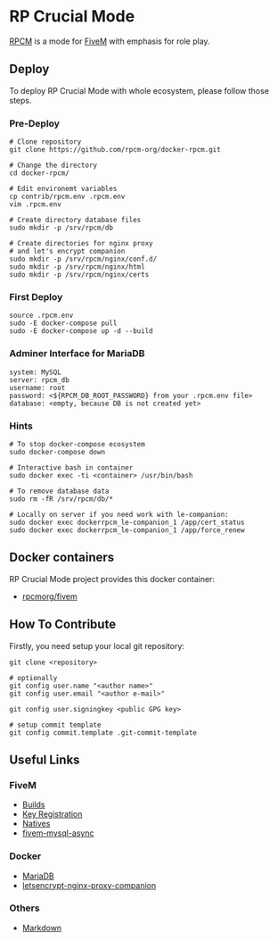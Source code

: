 # RP Crucial Mode

[RPCM](https://github.com/rpcm-org) is a mode for [FiveM](https://github.com/kanersps/essentialmode) with emphasis for role play.

## Deploy

To deploy RP Crucial Mode with whole ecosystem, please follow those steps.

### Pre-Deploy

    # Clone repository
    git clone https://github.com/rpcm-org/docker-rpcm.git

    # Change the directory
    cd docker-rpcm/

    # Edit environemt variables
    cp contrib/rpcm.env .rpcm.env
    vim .rpcm.env

    # Create directory database files
    sudo mkdir -p /srv/rpcm/db

    # Create directories for nginx proxy
    # and let's encrypt companion
    sudo mkdir -p /srv/rpcm/nginx/conf.d/
    sudo mkdir -p /srv/rpcm/nginx/html
    sudo mkdir -p /srv/rpcm/nginx/certs

### First Deploy

    source .rpcm.env
    sudo -E docker-compose pull
    sudo -E docker-compose up -d --build

### Adminer Interface for MariaDB

    system: MySQL
    server: rpcm_db
    username: root
    password: <${RPCM_DB_ROOT_PASSWORD} from your .rpcm.env file>
    database: <empty, because DB is not created yet>

### Hints

    # To stop docker-compose ecosystem
    sudo docker-compose down

    # Interactive bash in container
    sudo docker exec -ti <container> /usr/bin/bash

    # To remove database data
    sudo rm -fR /srv/rpcm/db/*

    # Locally on server if you need work with le-companion:
    sudo docker exec dockerrpcm_le-companion_1 /app/cert_status
    sudo docker exec dockerrpcm_le-companion_1 /app/force_renew

## Docker containers

RP Crucial Mode project provides this docker container:
* [rpcmorg/fivem](https://hub.docker.com/r/rpcmorg/fivem/)

## How To Contribute

Firstly, you need setup your local git repository:

    git clone <repository>

    # optionally
    git config user.name "<author name>"
    git config user.email "<author e-mail>"
    
    git config user.signingkey <public GPG key>

    # setup commit template
    git config commit.template .git-commit-template

## Useful Links

### FiveM
* [Builds](http://runtime.fivem.net/artifacts/fivem/build_proot_linux/master/)
* [Key Registration](https://keymaster.fivem.net/)
* [Natives](https://runtime.fivem.net/doc/natives/)
* [fivem-mysql-async](https://github.com/brouznouf/fivem-mysql-async/)

### Docker
* [MariaDB](https://hub.docker.com/_/mariadb/)
* [letsencrypt-nginx-proxy-companion](https://hub.docker.com/r/jrcs/letsencrypt-nginx-proxy-companion/)

### Others
* [Markdown](https://guides.github.com/features/mastering-markdown/)
